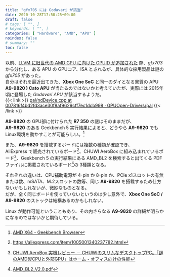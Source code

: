 ```yaml
---
title: "gfx705 には Godavari が該当"
date: 2020-10-28T17:50:25+09:00
draft: false
# tags: [ "", ]
# keywords: [ "", ]
categories: [ "Hardware", "AMD", "APU" ]
noindex: false
# summary: ""
toc: false
---
```


以前、[LLVM に旧世代の AMD GPU に向けた GPUID が追加された](/posts/2020/10/11/llvm-add-gfx6_8-gpu/) 際、*gfx703* から分化し、ある APU の GPUコア、ISA とされるが、具体的な採用製品は謎の *gfx705* があった。  
自分はそれを最近出てきた、**Xbox One SoC** と同一のダイとなる異質の APU **A9-9820 )
Cato APU** が当たるのではないかと考えていたが、実際には 2015年頃に登場した *Godavari APU* が該当するようだ。  
{{< link >}} [pal/ndDevice.cpp at 007816f4bd2fd3ace30f8af9629cff7ec1dcb998 · GPUOpen-Drivers/pal](https://github.com/GPUOpen-Drivers/pal/blob/007816f4bd2fd3ace30f8af9629cff7ec1dcb998/src/core/os/nullDevice/ndDevice.cpp#L123) {{< /link >}}

**A9-9820** の GPU部に付けられた **R7 350** の謎はそのままだが、  
**A9-9820** のある Geekbench 5 実行結果によると、どうやら **A9-9820** でも Linux環境を動かすことが可能らしい。[^cato-gb5]  

[^cato-gb5]: [AMD X64 - Geekbench Browser](https://browser.geekbench.com/v5/cpu/4318888)

また、**A9-9820** を搭載するボードには複数の種類が確認でき、  
AliExpress で販売されているボード[^cato-ali]、CHUWI AeroBox に組み込まれているボード[^cato-aerobox]、Geekbench 5 の実行結果にある AMD_BL2 を検索すると出てくる PDFファイルに掲載されているボード[^cato-bl2]の 3種類となる。  

[^cato-ali]: <https://aliexpress.com/item/1005001340237782.html>
[^cato-aerobox]: [CHUWI AeroBox 実機レビュー － CHUWIのスリムなデスクトップPC。「謎のAMD製CPUと外部GPU」はホーム・オフィス向けの性能](https://win-tab.net/imported/chuwi_areobox_review_2010142/)
[^cato-bl2]: [AMD_BL2_V2.0.pdf](http://www.dj-product.com:8811/AMD_BL2%20V2.0/AMD_BL2_V2.0.pdf)

それぞれの違いは、CPU補助電源が 4-pin か 8-pin か、PCIe x1スロットの有無または数、mSATA、M.2スロットの数等、同じ **A9-9820** を搭載するため仕方ないかもしれないが、微妙なものとなる。  
だが、全く同じボードを使っていないというのは少し意外で、**Xbox One SoC / A9-9820** のストックは結構あるのかもしれない。  

Linux が動作可能ということもあり、その内さらなる **A9-9820** の詳細が明らかになるのではないかと期待している。  


